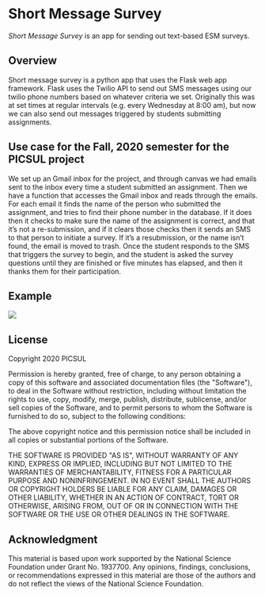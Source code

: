 # Short Message Survey

*Short Message Survey* is an app for sending out text-based ESM surveys.

## Overview

Short message survey is a python app that uses the Flask web app framework. Flask uses the Twilio API to send out SMS messages using our twilio phone numbers based on whatever criteria we set. Originally this was at set times at regular intervals (e.g. every Wednesday at 8:00 am), but now we can also send out messages triggered by students submitting assignments.

## Use case for the Fall, 2020 semester for the PICSUL project

We set up an Gmail inbox for the project, and through canvas we had emails sent to the inbox every time a student submitted an assignment. Then we have a function that accesses the Gmail inbox and reads through the emails. For each email it finds the name of the person who submitted the assignment, and tries to find their phone number in the database. If it does then it checks to make sure the name of the assignment is correct, and that it’s not a re-submission, and if it clears those checks then it sends an SMS to that person to initiate a survey. If it’s a resubmission, or the name isn’t found, the email is moved to trash. Once the student responds to the SMS that triggers the survey to begin, and the student is asked the survey questions until they are finished or five minutes has elapsed, and then it thanks them for their participation.

## Example

![](screenshot.png)

## License

Copyright 2020 PICSUL

Permission is hereby granted, free of charge, to any person obtaining a copy of this software and associated documentation files (the "Software"), to deal in the Software without restriction, including without limitation the rights to use, copy, modify, merge, publish, distribute, sublicense, and/or sell copies of the Software, and to permit persons to whom the Software is furnished to do so, subject to the following conditions:

The above copyright notice and this permission notice shall be included in all copies or substantial portions of the Software.

THE SOFTWARE IS PROVIDED "AS IS", WITHOUT WARRANTY OF ANY KIND, EXPRESS OR IMPLIED, INCLUDING BUT NOT LIMITED TO THE WARRANTIES OF MERCHANTABILITY, FITNESS FOR A PARTICULAR PURPOSE AND NONINFRINGEMENT. IN NO EVENT SHALL THE AUTHORS OR COPYRIGHT HOLDERS BE LIABLE FOR ANY CLAIM, DAMAGES OR OTHER LIABILITY, WHETHER IN AN ACTION OF CONTRACT, TORT OR OTHERWISE, ARISING FROM, OUT OF OR IN CONNECTION WITH THE SOFTWARE OR THE USE OR OTHER DEALINGS IN THE SOFTWARE.

## Acknowledgment

This material is based upon work supported by the National Science Foundation under Grant No. 1937700. Any opinions, findings, conclusions, or recommendations expressed in this material are those of the authors and do not reflect the views of the National Science Foundation.
